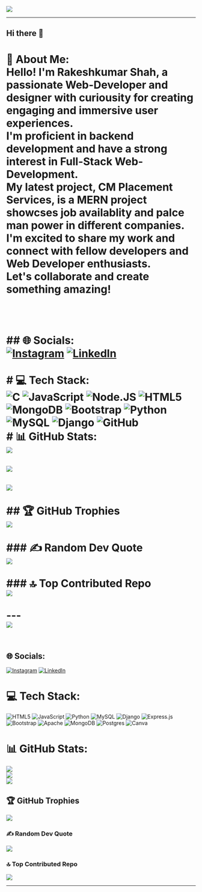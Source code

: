 [![](https://visitcount.itsvg.in/api?id=rakeshshah18&icon=0&color=0)](https://visitcount.itsvg.in)

---





## Hi there 👋

# 💫 About Me:<br>Hello! I'm Rakeshkumar Shah, a passionate Web-Developer and designer with curiousity for creating engaging and immersive user experiences. <br>I'm proficient in backend development and have a strong interest in Full-Stack Web-Development. <br>My latest project, CM Placement Services, is a MERN project showcses job availablity and palce man power in different companies. <br>I'm excited to share my work and connect with fellow developers and Web Developer enthusiasts. <br>Let's collaborate and create something amazing!<br><br><br><br>## 🌐 Socials:<br>[![Instagram](https://img.shields.io/badge/Instagram-%23E4405F.svg?logo=Instagram&logoColor=white)](https://instagram.com/__rakesh__shah__) [![LinkedIn](https://img.shields.io/badge/LinkedIn-%230077B5.svg?logo=linkedin&logoColor=white)](https://www.linkedin.com/in/rakeshkumar-shah-1b48a1250/) <br><br># 💻 Tech Stack:<br>![C](https://img.shields.io/badge/c-%2300599C.svg?style=for-the-badge&logo=c&logoColor=white) ![JavaScript](https://img.shields.io/badge/javaScript-%2300599C.svg?style=for-the-badge&logo=c%2B%2B&logoColor=white) ![Node.JS](https://img.shields.io/badge/node.js-%231572B6.svg?style=for-the-badge&logo=node3&logoColor=white) ![HTML5](https://img.shields.io/badge/html5-%23E34F26.svg?style=for-the-badge&logo=html5&logoColor=white) ![MongoDB](https://img.shields.io/badge/java-%23ED8B00.svg?style=for-the-badge&logo=openjdk&logoColor=white) ![Bootstrap](https://img.shields.io/badge/bootstrap-%23323330.svg?style=for-the-badge&logo=bootstrap&logoColor=%23F7DF1E) ![Python](https://img.shields.io/badge/python-3670A0?style=for-the-badge&logo=python&logoColor=ffdd54) ![MySQL](https://img.shields.io/badge/mysql-4479A1.svg?style=for-the-badge&logo=mysql&logoColor=white) ![Django](https://img.shields.io/badge/django-%230047B3.svg?style=for-the-badge&logo=django&logoColor=white) ![GitHub](https://img.shields.io/badge/github-%23121011.svg?style=for-the-badge&logo=github&logoColor=white)<br># 📊 GitHub Stats:<br>![](https://github-readme-stats.vercel.app/api?username=Pradip7865&theme=dark&hide_border=false&include_all_commits=false&count_private=false)<br/><br>![](https://github-readme-streak-stats.herokuapp.com/?user=rakeshshah18&theme=dark&hide_border=false)<br/><br>![](https://github-readme-stats.vercel.app/api/top-langs/?username=rakeshshah18&theme=dark&hide_border=false&include_all_commits=false&count_private=false&layout=compact)<br><br>## 🏆 GitHub Trophies<br>![](https://github-profile-trophy.vercel.app/?username=rakeshshah18&theme=radical&no-frame=false&no-bg=true&margin-w=4)<br><br>### ✍ Random Dev Quote<br>![](https://quotes-github-readme.vercel.app/api?type=horizontal&theme=radical)<br><br>### 🔝 Top Contributed Repo<br>![](https://github-contributor-stats.vercel.app/api?username=rakeshshah18&limit=5&theme=dark&combine_all_yearly_contributions=true)<br><br>---<br>[![](https://visitcount.itsvg.in/api?id=rakeshshah18&icon=0&color=0)](https://visitcount.itsvg.in)<br><br><!-- Proudly created with GPRM ( https://gprm.itsvg.in ) -->


## 🌐 Socials:
[![Instagram](https://img.shields.io/badge/Instagram-%23E4405F.svg?logo=Instagram&logoColor=white)](https://instagram.com/__rakesh__shah__) [![LinkedIn](https://img.shields.io/badge/LinkedIn-%230077B5.svg?logo=linkedin&logoColor=white)](https://linkedin.com/in/https://www.linkedin.com/in/rakeshkumar-shah-1b48a1250/) 

# 💻 Tech Stack:
![HTML5](https://img.shields.io/badge/html5-%23E34F26.svg?style=for-the-badge&logo=html5&logoColor=white) ![JavaScript](https://img.shields.io/badge/javascript-%23323330.svg?style=for-the-badge&logo=javascript&logoColor=%23F7DF1E) ![Python](https://img.shields.io/badge/python-3670A0?style=for-the-badge&logo=python&logoColor=ffdd54) ![MySQL](https://img.shields.io/badge/mysql-4479A1.svg?style=for-the-badge&logo=mysql&logoColor=white) ![Django](https://img.shields.io/badge/django-%23092E20.svg?style=for-the-badge&logo=django&logoColor=white) ![Express.js](https://img.shields.io/badge/express.js-%23404d59.svg?style=for-the-badge&logo=express&logoColor=%2361DAFB) ![Bootstrap](https://img.shields.io/badge/bootstrap-%238511FA.svg?style=for-the-badge&logo=bootstrap&logoColor=white) ![Apache](https://img.shields.io/badge/apache-%23D42029.svg?style=for-the-badge&logo=apache&logoColor=white) ![MongoDB](https://img.shields.io/badge/MongoDB-%234ea94b.svg?style=for-the-badge&logo=mongodb&logoColor=white) ![Postgres](https://img.shields.io/badge/postgres-%23316192.svg?style=for-the-badge&logo=postgresql&logoColor=white) ![Canva](https://img.shields.io/badge/Canva-%2300C4CC.svg?style=for-the-badge&logo=Canva&logoColor=white)
# 📊 GitHub Stats:
![](https://github-readme-stats.vercel.app/api?username=rakeshshah18&theme=dark&hide_border=false&include_all_commits=false&count_private=false)<br/>
![](https://github-readme-streak-stats.herokuapp.com/?user=rakeshshah18&theme=dark&hide_border=false)<br/>
![](https://github-readme-stats.vercel.app/api/top-langs/?username=rakeshshah18&theme=dark&hide_border=false&include_all_commits=false&count_private=false&layout=compact)

## 🏆 GitHub Trophies
![](https://github-profile-trophy.vercel.app/?username=rakeshshah18&theme=radical&no-frame=false&no-bg=false&margin-w=4)

### ✍️ Random Dev Quote
![](https://quotes-github-readme.vercel.app/api?type=horizontal&theme=radical)

### 🔝 Top Contributed Repo
![](https://github-contributor-stats.vercel.app/api?username=rakeshshah18&limit=5&theme=dark&combine_all_yearly_contributions=true)

---


<!-- Proudly created with GPRM ( https://gprm.itsvg.in ) -->
